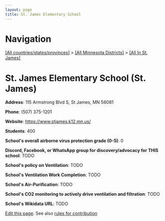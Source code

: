 ```yaml
---
layout: page
title: St. James Elementary School
---
```

# Navigation

[[All countries/states/provinces]](../../..) > [[All Minnesota Districts]](../..) > [[All In St. James]](..)

# St. James Elementary School (St. James)

**Address**: 115 Armstrong Blvd S, St James, MN 56081

**Phone**: (507) 375-1201

**Website**: <https://www.stjames.k12.mn.us/>

**Students**: 400

**School's overall airborne virus protection grade (0-5)**: 0

**Discord, Facebook, or WhatsApp group for discovery/advocacy for THIS school**: TODO

**School's policy on Ventilation**: TODO

**School's Ventilation Work Completion**: TODO

**School's Air-Purification**: TODO

**School's CO2 monitoring to actively drive ventilation and filtration**: TODO

**School's Wikidata URL**: TODO


[Edit this page](https://github.com/ventilate-schools/MN/edit/main/./St._James/St._James_Elementary_School.md). See also [rules for contribution](../../../contribution-rules/)